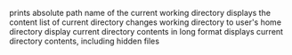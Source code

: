 prints absolute path name of the current working directory
displays the content list of current directory
changes working directory to user's home directory
display current directory contents in long format
displays current directory contents, including hidden files
